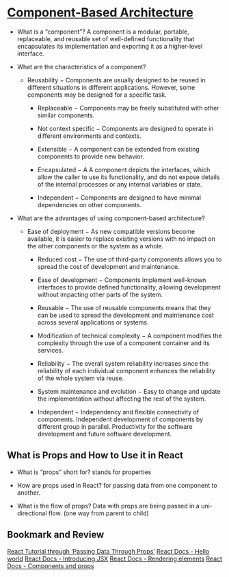 # [Component-Based Architecture](https://www.tutorialspoint.com/software_architecture_design/component_based_architecture.htm)

* What is a “component”?
 A component is a modular, portable, replaceable, and reusable set of well-defined functionality that encapsulates its implementation and exporting it as a higher-level interface.
* What are the characteristics of a component?
  * Reusability − Components are usually designed to be reused in different situations in different applications. However, some components may be designed for a specific task.

    * Replaceable − Components may be freely substituted with other similar components.

    * Not context specific − Components are designed to operate in different environments and contexts.

    * Extensible − A component can be extended from existing components to provide new behavior.

    * Encapsulated − A A component depicts the interfaces, which allow the caller to use its functionality, and do not expose details of the internal processes or any internal variables or state.

    * Independent − Components are designed to have minimal dependencies on other components.

* What are the advantages of using component-based architecture?
  * Ease of deployment − As new compatible versions become available, it is easier to replace existing versions with no impact on the other components or the system as a whole.

    * Reduced cost − The use of third-party components allows you to spread the cost of development and maintenance.

    * Ease of development − Components implement well-known interfaces to provide defined functionality, allowing development without impacting other parts of the system.

    * Reusable − The use of reusable components means that they can be used to spread the development and maintenance cost across several applications or systems.

    * Modification of technical complexity − A component modifies the complexity through the use of a component container and its services.

    * Reliability − The overall system reliability increases since the reliability of each individual component enhances the reliability of the whole system via reuse.

    * System maintenance and evolution − Easy to change and update the implementation without affecting the rest of the system.

    * Independent − Independency and flexible connectivity of components. Independent development of components by different group in parallel. Productivity for the software development and future software development.

## What is Props and How to Use it in React

* What is “props” short for?
    stands for properties
* How are props used in React?
for passing data from one component to another.

* What is the flow of props?
Data with props are being passed in a uni-directional flow. (one way from parent to child)

## Bookmark and Review

[React Tutorial through ‘Passing Data Through Props’](https://reactjs.org/tutorial/tutorial.html)
[React Docs - Hello world](https://reactjs.org/docs/hello-world.html)
[React Docs - Introducing JSX](https://reactjs.org/docs/introducing-jsx.html)
[React Docs - Rendering elements](https://reactjs.org/docs/rendering-elements.html)
[React Docs - Components and props](https://reactjs.org/docs/components-and-props.html)
